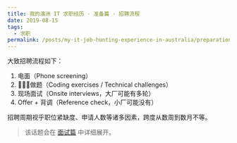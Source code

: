 ```yaml
---
title: 我的澳洲 IT 求职经历 · 准备篇 · 招聘流程
date: 2019-08-15
tags:
  - 求职
permalink: /posts/my-it-job-hunting-experience-in-australia/preparation/recruitment-process.html
---
```


大致招聘流程如下：

1. 电面（Phone screening）
2. 做题（Coding exercises / Technical challenges）
3. 现场面试（Onsite interviews，大厂可能有多轮）
4. Offer + 背调（Reference check，小厂可能没有）

招聘周期视乎职位紧缺度、申请人数等诸多因素，跨度从数周到数月不等。

> 该话题会在 [面试篇](../3-interviews/index.md) 中详细展开。
